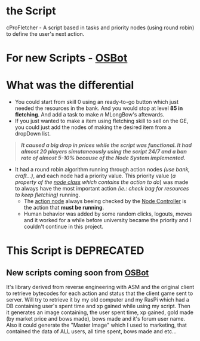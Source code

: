 # the Script
cProFletcher - A script based in tasks and priority nodes (using round robin) to define the user's next action. 

# For new Scripts - [OSBot](https://osbot.org/)

# What was the differential
  - You could start from skill 0 using an ready-to-go button which just needed the resources in the bank. And you would stop at level **85 in fletching**. And add a task to make *n* MLongBow's aftewards.
  - If you just wanted to make a item using fletching skill to sell on the GE, you could just add the nodes of making the desired item from a dropDown list. 
  > _**It caused a big drop in prices while the script was functional. It had almost 20 players simutaneously using the script 24/7 and a ban rate of almost 5-10% because of the Node System implemented.**_
  - It had a round robin algorithm running through action nodes _(use bank, craft...)_, and each node had a priority value.
  This priority value (_a property of the [node class](https://github.com/amrm121/OSRStopBot/blob/master/cProFletcher/src/control/Node.java) which contains the action to do_) was made to always have the most important action _(ie.: check bag for resources to keep fletching)_ running.
    - The [action node](https://github.com/amrm121/OSRStopBot/tree/master/cProFletcher/src/scriptNodes) always beeing checked by the [Node Controller](https://github.com/amrm121/OSRStopBot/blob/master/cProFletcher/src/control/Controller.java) is the action that **must be running**. 
    - Human behavior was added by some random clicks, logouts, moves and it worked for a while before university became the priority and I couldn't continue in this project.

# This Script is DEPRECATED
## New scripts coming soon from [OSBot](https://osbot.org/)
It's library derived from reverse engineering with ASM and the original client to retrieve bytecodes for each action and status that the client game sent to server.
Will try to retrieve it by my old computer and my RasPi which had a DB containing user's spent time and xp gained while using my script. Then it generates an image containing, the user spent time, xp gained, gold made (by market price and bows made), bows made and it's forum user name. Also it could generate the "Master Image" which I used to marketing, that contained the data of ALL users, all time spent, bows made and etc...
